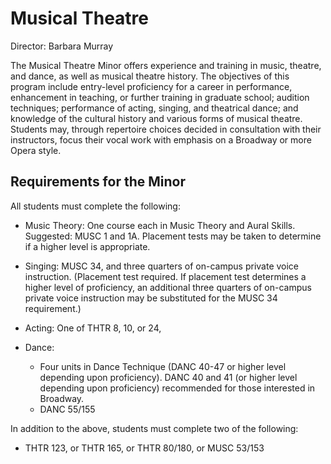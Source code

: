 Musical Theatre
===============

Director: Barbara Murray

The Musical Theatre Minor offers experience and training in music, theatre, and dance, as well as musical theatre history. The objectives of this program include entry-level proficiency for a career in performance, enhancement in teaching, or further training in graduate school; audition techniques; performance of acting, singing, and theatrical dance; and knowledge of the cultural history and various forms of musical theatre. Students may, through repertoire choices decided in consultation with their instructors, focus their vocal work with emphasis on a Broadway or more Opera style.

Requirements for the Minor
--------------------------

All students must complete the following:

-   Music Theory: One course each in Music Theory and Aural Skills.
    Suggested: MUSC 1 and 1A. Placement tests may be taken to determine if a higher level is appropriate.


-   Singing: MUSC 34, and three quarters of on-campus private voice instruction. (Placement test required. If placement test determines a higher level of proficiency, an additional three quarters of on-campus private voice instruction may be substituted for the MUSC 34 requirement.)

-   Acting: One of THTR 8, 10, or 24,

-   Dance:
    - Four units in Dance Technique (DANC 40-47 or higher level depending upon proficiency). DANC 40 and 41 (or higher level depending upon proficiency) recommended for those interested in Broadway.
    - DANC 55/155

In addition to the above, students must complete two of the following:

-   THTR 123, or THTR 165, or THTR 80/180, or MUSC 53/153
